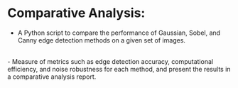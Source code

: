 #	Comparative Analysis:
- A Python script to compare the performance of Gaussian, Sobel, and Canny edge detection methods on a given set of images.
<br /> 
- Measure of metrics such as edge detection accuracy, computational efficiency, and noise robustness for each method, and present the results in a comparative analysis report.
